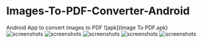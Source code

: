# Images-To-PDF-Converter-Android

Android App to convert images to PDF
![apk](Image To PDF.apk)
![screenshots](screenshots/screenshot_1.png) ![screenshots](screenshots/screenshot_2.png) ![screenshots](screenshots/screenshot_3.png)
![screenshots](screenshots/screenshot_4.png) ![screenshots](screenshots/screenshot_5.png)

